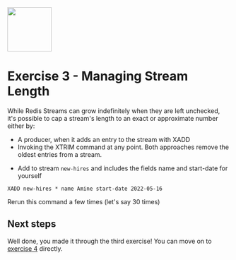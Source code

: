 <img src="../img/redis-logo-full-color-rgb.png" height=100/>

# Exercise 3 - Managing Stream Length

While Redis Streams can grow indefinitely when they are left unchecked, it's possible to cap a stream's length to an exact or approximate number either by:
- A producer, when it adds an entry to the stream with XADD
- Invoking the XTRIM command at any point.
Both approaches remove the oldest entries from a stream.

* Add to stream `new-hires` and includes the fields name and start-date for yourself
```
XADD new-hires * name Amine start-date 2022-05-16
```

Rerun this command a few times (let's say 30 times)






## Next steps

Well done, you made it through the third exercise! You can move on to [exercise 4](exercise-4-start.md) directly.
